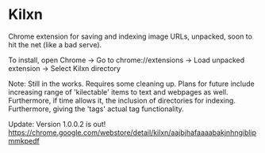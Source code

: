 # Kilxn
Chrome extension for saving and indexing image URLs, unpacked, soon to hit the net (like a bad serve).

To install, open Chrome -> Go to chrome://extensions -> Load unpacked extension -> Select Kilxn directory

Note: Still in the works. Requires some cleaning up. Plans for future include increasing range of 'kilectable' items to text and webpages as well. Furthermore, if time allows it, the inclusion of directories for indexing. Furthermore, giving the 'tags' actual tag functionality.

Update: Version 1.0.0.2 is out! https://chrome.google.com/webstore/detail/kilxn/aajbjhafaaaabakjnhngiblipmmkpedf
